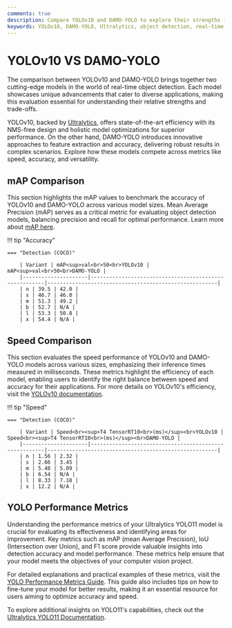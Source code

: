 ```yaml
---
comments: true
description: Compare YOLOv10 and DAMO-YOLO to explore their strengths in object detection, real-time AI, and edge AI. Discover how these models deliver cutting-edge performance in computer vision while balancing speed and accuracy for diverse applications.
keywords: YOLOv10, DAMO-YOLO, Ultralytics, object detection, real-time AI, edge AI, computer vision, model comparison
---
```


# YOLOv10 VS DAMO-YOLO

The comparison between YOLOv10 and DAMO-YOLO brings together two cutting-edge models in the world of real-time object detection. Each model showcases unique advancements that cater to diverse applications, making this evaluation essential for understanding their relative strengths and trade-offs.

YOLOv10, backed by [Ultralytics](https://www.ultralytics.com/), offers state-of-the-art efficiency with its NMS-free design and holistic model optimizations for superior performance. On the other hand, DAMO-YOLO introduces innovative approaches to feature extraction and accuracy, delivering robust results in complex scenarios. Explore how these models compete across metrics like speed, accuracy, and versatility.

## mAP Comparison

This section highlights the mAP values to benchmark the accuracy of YOLOv10 and DAMO-YOLO across various model sizes. Mean Average Precision (mAP) serves as a critical metric for evaluating object detection models, balancing precision and recall for optimal performance. Learn more about [mAP here](https://www.ultralytics.com/glossary/mean-average-precision-map).

!!! tip "Accuracy"

    === "Detection (COCO)"

    	| Variant | mAP<sup>val<br>50<br>YOLOv10 | mAP<sup>val<br>50<br>DAMO-YOLO |
    	|---------------------|-------------------------------------------------------|-------------------------------------------------------|
    	| n | 39.5 | 42.0 |
    	| s | 46.7 | 46.0 |
    	| m | 51.3 | 49.2 |
    	| b | 52.7 | N/A |
    	| l | 53.3 | 50.8 |
    	| x | 54.4 | N/A |

## Speed Comparison

This section evaluates the speed performance of YOLOv10 and DAMO-YOLO models across various sizes, emphasizing their inference times measured in milliseconds. These metrics highlight the efficiency of each model, enabling users to identify the right balance between speed and accuracy for their applications. For more details on YOLOv10's efficiency, visit the [YOLOv10 documentation](https://docs.ultralytics.com/models/yolov10/).

!!! tip "Speed"

    === "Detection (COCO)"

    	| Variant | Speed<br><sup>T4 TensorRT10<br>(ms)</sup><br>YOLOv10 | Speed<br><sup>T4 TensorRT10<br>(ms)</sup><br>DAMO-YOLO |
    	|---------------------|-------------------------------------------------------|-------------------------------------------------------|
    	| n | 1.56 | 2.32 |
    	| s | 2.66 | 3.45 |
    	| m | 5.48 | 5.09 |
    	| b | 6.54 | N/A |
    	| l | 8.33 | 7.18 |
    	| x | 12.2 | N/A |

## YOLO Performance Metrics

Understanding the performance metrics of your Ultralytics YOLO11 model is crucial for evaluating its effectiveness and identifying areas for improvement. Key metrics such as mAP (mean Average Precision), IoU (Intersection over Union), and F1 score provide valuable insights into detection accuracy and model performance. These metrics help ensure that your model meets the objectives of your computer vision project.

For detailed explanations and practical examples of these metrics, visit the [YOLO Performance Metrics Guide](https://docs.ultralytics.com/guides/yolo-performance-metrics). This guide also includes tips on how to fine-tune your model for better results, making it an essential resource for users aiming to optimize accuracy and speed.

To explore additional insights on YOLO11's capabilities, check out the [Ultralytics YOLO11 Documentation](https://docs.ultralytics.com/models/yolo11/).
